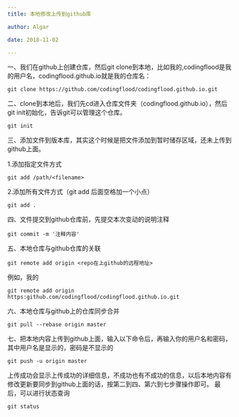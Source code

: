 ```yaml
---
title: 本地修改上传到github库

author: Algar

date: 2018-11-02

---
```

一、我们在github上创建仓库，然后git clone到本地，比如我的,codingflood是我的用户名，codingflood.github.io就是我的仓库名：

```
git clone https://github.com/codingflood/codingflood.github.io.git
```

二、clone到本地后，我们先cd进入仓库文件夹（codingflood.github.io），然后git init初始化，告诉git可以管理这个仓库。
```
git init
```
三、添加文件到版本库，其实这个时候是把文件添加到暂时储存区域，还未上传到github上面。

1.添加指定文件方式
```
git add /path/<filename>
```
2.添加所有文件方式（git add 后面空格加一个小点）
```
git add .
```
四、文件提交到github仓库前，先提交本次变动的说明注释
```
git commit -m '注释内容'
```
五、本地仓库与github仓库的关联
```
git remote add origin <repo在上github的远程地址>
```
例如，我的
```
git remote add origin https:github.com/codingflood/codingflood.github.io.git
```
六、本地仓库与github上的仓库同步合并
```
git pull --rebase origin master
```
七、把本地内容上传到github上面，输入以下命令后，再输入你的用户名和密码，其中用户名是显示的，密码是不显示的
```
git push -u origin master
```
上传成功会显示上传成功的详细信息，不成功也有不成功的信息，以后本地内容有修改更新要同步到github上面的话，按第二到四、第六到七步骤操作即可。
最后，可以进行状态查询
```
git status
```












